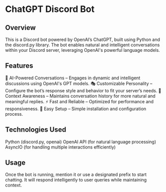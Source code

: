 # ChatGPT Discord Bot
## Overview
This is a Discord bot powered by OpenAI’s ChatGPT, built using Python and the discord.py library. The bot enables natural and intelligent conversations within your Discord server, leveraging OpenAI's powerful language models.

## Features
🧠 AI-Powered Conversations – Engages in dynamic and intelligent discussions using OpenAI's GPT models.
🎭 Customizable Personality – Configure the bot’s response style and behavior to fit your server’s needs.
🔄 Context Awareness – Maintains conversation history for more natural and meaningful replies.
⚡ Fast and Reliable – Optimized for performance and responsiveness.
🔧 Easy Setup – Simple installation and configuration process.

## Technologies Used
Python (discord.py, openai)
OpenAI API (for natural language processing)
AsyncIO (for handling multiple interactions efficiently)

## Usage
Once the bot is running, mention it or use a designated prefix to start chatting. It will respond intelligently to user queries while maintaining context.
